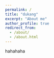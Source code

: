 ```yaml
---
permalink: /
title: "dukang"
excerpt: "About me"
author_profile: true
redirect_from: 
  - /about/
  - /about.html
---
```

  hahahaha
